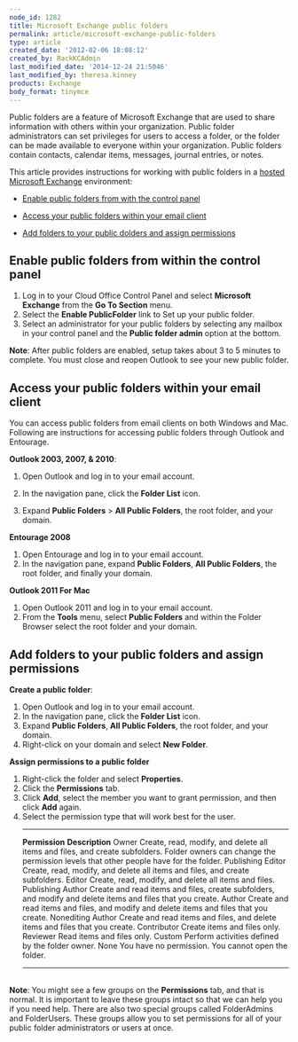 ```yaml
---
node_id: 1282
title: Microsoft Exchange public folders
permalink: article/microsoft-exchange-public-folders
type: article
created_date: '2012-02-06 18:08:12'
created_by: RackKCAdmin
last_modified_date: '2014-12-24 21:5046'
last_modified_by: theresa.kinney
products: Exchange
body_format: tinymce
---
```


Public folders are a feature of Microsoft Exchange that are used to
share information with others within your organization.  Public folder
administrators can set privileges for users to access a folder, or the
folder can be made available to everyone within your organization. 
Public folders contain contacts, calendar items, messages, journal
entries, or notes.

This article provides instructions for working with public folders in a
[hosted Microsoft
Exchange](http://www.rackspace.com/email-hosting/hosted-exchange/)
environment:

-   [Enable public folders from with the control panel](#b)

-   [Access your public folders within your email client](#c)

-   [Add folders to your public dolders and assign permissions](#d)

Enable public folders from within the control panel
---------------------------------------------------

1.  Log in to your Cloud Office Control Panel and select **Microsoft
    Exchange** from the **Go To Section** menu.
2.  Select the **Enable Public****Folde****r** link to Set up your
    public folder.
3.  Select an administrator for your public folders by selecting any
    mailbox in your control panel and the **Public folder admin** option
    at the bottom.

**Note**: After public folders are enabled, setup takes about 3 to 5
minutes to complete. You must close and reopen Outlook to see your new
public folder.

Access your public folders within your email client
---------------------------------------------------

You can access public folders from email clients on both Windows and
Mac. Following are instructions for  accessing public folders through
Outlook and Entourage.

**Outlook 2003, 2007, & 2010**:

1.  Open Outlook and log in to your email account.

2.  In the navigation pane, click the **Folder List** icon.

3.  Expand **Public Folders** \> **All Public Folders**, the root
    folder, and your domain.

**Entourage 2008**

1.  Open Entourage and log in to your email account.
2.  In the navigation pane, expand **Public Folders**, **All Public
    Folders**, the root folder, and finally your domain.

**Outlook 2011 For Mac**

1.  Open Outlook 2011 and log in to your email account.
2.  From the **Tools** menu, select **Public Folders** and within the
    Folder Browser select the root folder and your domain.

Add folders to your public folders and assign permissions
---------------------------------------------------------

**Create a public folder**:

1.  Open Outlook and log in to your email account.
2.  In the navigation pane, click the **Folder List** icon.
3.  Expand **Public Folders**, **All Public Folders**, the root folder,
    and your domain.
4.  Right-click on your domain and select **New Folder**.

**Assign permissions to a public folder**

1.  Right-click the folder and select **Properties**.
2.  Click the **Permissions** tab.
3.  Click **Add**, select the member you want to grant permission, and
    then click **Add**  again.
4.  Select the permission type that will work best for the user.
      ------------------- --------------------------------------------------------------------------------------------------------------------------------------------------------------------
      **Permission**      **Description**
      Owner               Create, read, modify, and delete all items and files, and create subfolders. Folder owners can change the permission levels that other people have for the folder.
      Publishing Editor   Create, read, modify, and delete all items and files, and create subfolders.
      Editor              Create, read, modify, and delete all items and files.
      Publishing Author   Create and read items and files, create subfolders, and modify and delete items and files that you create.
      Author              Create and read items and files, and modify and delete items and files that you create.
      Nonediting Author   Create and read items and files, and delete items and files that you create.
      Contributor         Create items and files only.
      Reviewer            Read items and files only.
      Custom              Perform activities defined by the folder owner.
      None                You have no permission. You cannot open the folder.
      ------------------- --------------------------------------------------------------------------------------------------------------------------------------------------------------------

\
 **Note**: You might see a few groups on the **Permissions** tab, and
that is normal. It is important to leave these groups intact so that we
can help you if you need help. There are also two special groups called
FolderAdmins and FolderUsers. These groups allow you to set permissions
for all of your public folder administrators or users at once.


